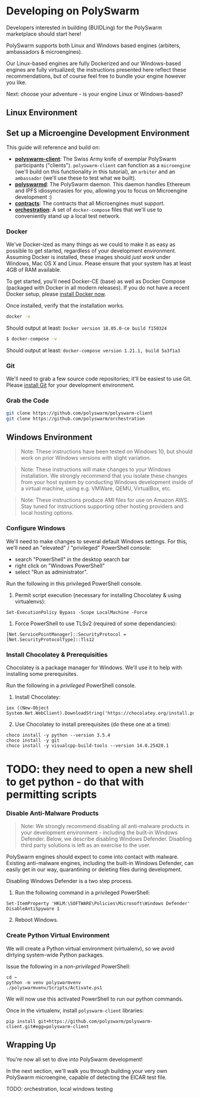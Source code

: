 # Developing on PolySwarm

Developers interested in building (BUIDLing) for the PolySwarm marketplace should start here!

PolySwarm supports both Linux and Windows based engines (arbiters, ambassadors & microengines).

Our Linux-based engines are fully Dockerized and our Windows-based engines are fully virtualized; the instructions presented here reflect these recommendations, but of course feel free to bundle your engine however you like.

Next: choose your adventure - is your engine Linux or Windows-based?


## Linux Environment

## Set up a Microengine Development Environment

This guide will reference and build on:
* [**polyswarm-client**](https://github.com/polyswarm/polyswarm-client): The Swiss Army knife of exemplar PolySwarm participants ("clients"). 
`polyswarm-client` can function as a `microengine` (we'll build on this functionality in this tutorial), an `arbiter` and an `ambassador` (we'll use these to test what we built).
* [**polyswarmd**](https://github.com/polyswarm/polyswarmd): The PolySwarm daemon. This daemon handles Ethereum and IPFS idiosyncrasies for you, allowing you to focus on Microengine development :)
* [**contracts**](https://github.com/polyswarm/contracts): The contracts that all Microengines must support.
* [**orchestration**](https://github.com/polyswarm/orchestration): A set of `docker-compose` files that we'll use to conveniently stand up a local test network.

### Docker

We've Docker-ized as many things as we could to make it as easy as possible to get started, regardless of your development environment.
Assuming Docker is installed, these images should *just work* under Windows, Mac OS X and Linux.
Please ensure that your system has at least 4GB of RAM available.

To get started, you'll need Docker-CE (base) as well as Docker Compose (packaged with Docker in all modern releases).
If you do not have a recent Docker setup, please [install Docker now](https://www.docker.com/community-edition).

Once installed, verify that the installation works.

```sh
docker -v
```
Should output at least: `Docker version 18.05.0-ce build f150324`

```sh
$ docker-compose -v
```
Should output at least: `docker-compose version 1.21.1, build 5a3f1a3`

### Git

We'll need to grab a few source code repositories; it'll be easiest to use Git.
Please [install Git](https://git-scm.com/book/en/v2/Getting-Started-Installing-Git) for your development environment.

### Grab the Code

```sh
git clone https://github.com/polyswarm/polyswarm-client
git clone https://github.com/polyswarm/orchestration
```


## Windows Environment

> Note: These instructions have been tested on Windows 10, but should work on prior Windows versions with slight variation.

> Note: These instructions will make changes to your Windows installation. We strongly recommend that you isolate these changes from your host system by conducting Windows development inside of a virtual machine, using e.g. VMWare, QEMU, VirtualBox, etc.

> Note: These instructions produce AMI files for use on Amazon AWS. Stay tuned for instructions supporting other hosting providers and local hosting options.


### Configure Windows

We'll need to make changes to several default Windows settings.
For this, we'll need an "elevated" / "privileged" PowerShell console:
- search "PowerShell" in the desktop search bar
- right click on "Windows PowerShell"
- select "Run as administrator". 

Run the following in this privileged PowerShell console.

1. Permit script execution (necessary for installing Chocolatey & using virtualenvs):

```
Set-ExecutionPolicy Bypass -Scope LocalMachine -Force
```

1. Force PowerShell to use TLSv2 (required of some dependancies):

```
[Net.ServicePointManager]::SecurityProtocol = [Net.SecurityProtocolType]::Tls12
```


### Install Chocolatey & Prerequisities

Chocolatey is a package manager for Windows.
We'll use it to help with installing some prerequisites.

Run the following in a *privileged* PowerShell console.

1. Install Chocolatey:

```
iex ((New-Object System.Net.WebClient).DownloadString('https://chocolatey.org/install.ps1'))
```

2. Use Chocolatey to install prerequisites (do these one at a time):

```
choco install -y python --version 3.5.4
choco install -y git
choco install -y visualcpp-build-tools --version 14.0.25420.1
```

# TODO: they need to open a new shell to get python - do that with permitting scripts

### Disable Anti-Malware Products

> Note: We strongly recommend disabling all anti-malware products in your development environment - including the built-in Windows Defender. Below, we describe disabling Windows Defender. Disabling third party solutions is left as an exercise to the user.

PolySwarm engines should expect to come into contact with malware.
Existing anti-malware engines, including the built-in Windows Defender, can easily get in our way, quarantining or deleting files during development.

Disabling Windows Defender is a two step process.

1. Run the following command in a privileged PowerShell:

```
Set-ItemProperty 'HKLM:\SOFTWARE\Policies\Microsoft\Windows Defender' DisableAntiSpyware 1
```

2. Reboot Windows.


### Create Python Virtual Environment

We will create a Python virtual environment (virtualenv), so we avoid dirtying system-wide Python packages.

Issue the following in a *non-privileged* PowerShell:

```
cd ~
python -m venv polyswarmvenv
./polyswarmvenv/Scripts/Activate.ps1
```

We will now use this activated PowerShell to run our python commands.

Once in the virtualenv, install `polyswarm-client` libraries:
```
pip install git+https://github.com/polyswarm/polyswarm-client.git#egg=polyswarm-client
```


## Wrapping Up

You're now all set to dive into PolySwarm development!

In the next section, we'll walk you through building your very own PolySwarm microengine, capable of detecting the EICAR test file.


TODO: orchestration, local windows testing
